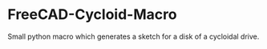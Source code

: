# FreeCAD-Cycloid-Macro
 Small python macro which generates a sketch for a disk of a cycloidal drive.
